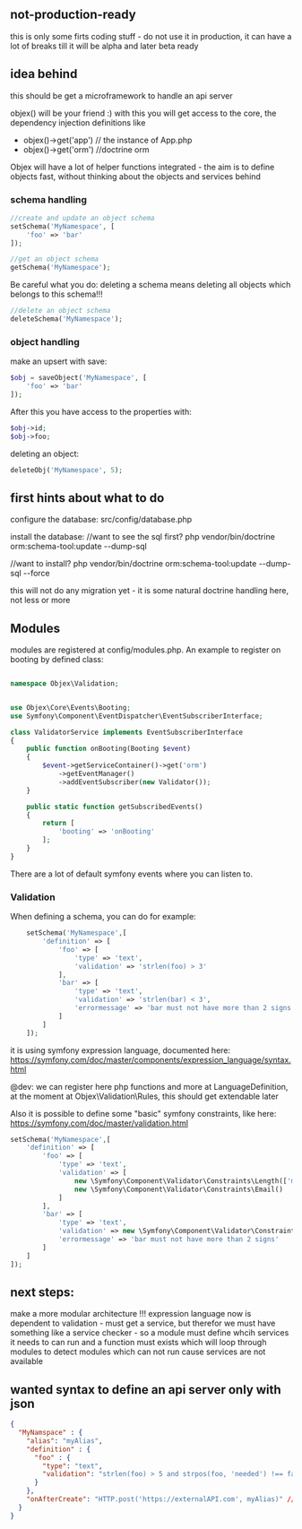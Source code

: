 ## not-production-ready
this is only some firts coding stuff - do not use it in production, it can have a lot of breaks till it will be alpha and later beta ready


## idea behind
this should be get a microframework to handle an api server  

objex() will be your friend :) with this you will get access to the core, the dependency injection definitions like

- objex()->get('app') // the instance of App.php
- objex()->get('orm') //doctrine orm

Objex will have a lot of helper functions integrated - the aim is to define objects fast, without 
thinking about the objects and services behind

### schema handling

```php
//create and update an object schema
setSchema('MyNamespace', [
    'foo' => 'bar'
]);
```

```php
//get an object schema
getSchema('MyNamespace');
```

Be careful what you do: deleting a schema means deleting all objects which belongs to this schema!!!

```php
//delete an object schema
deleteSchema('MyNamespace');
```


### object handling

make an upsert with save:

```php
$obj = saveObject('MyNamespace', [
    'foo' => 'bar'
]);
```

After this you have access to the properties with:

```php
$obj->id;
$obj->foo;
```

deleting an object:

```php
deleteObj('MyNamespace', 5);
```
## first hints about what to do

configure the database: 
src/config/database.php

install the database:
//want to see the sql first?
php vendor/bin/doctrine orm:schema-tool:update --dump-sql

//want to install?
php vendor/bin/doctrine orm:schema-tool:update --dump-sql --force

this will not do any migration yet - it is some natural doctrine handling here, not less or more


## Modules

modules are registered at config/modules.php. An example to register on booting by defined class:
```php

namespace Objex\Validation;


use Objex\Core\Events\Booting;
use Symfony\Component\EventDispatcher\EventSubscriberInterface;

class ValidatorService implements EventSubscriberInterface
{
    public function onBooting(Booting $event)
    {
        $event->getServiceContainer()->get('orm')
            ->getEventManager()
            ->addEventSubscriber(new Validator());
    }

    public static function getSubscribedEvents()
    {
        return [
            'booting' => 'onBooting'
        ];
    }
}

```

There are a lot of default symfony events where you can listen to.

### Validation

When defining a schema, you can do for example:

```php
    setSchema('MyNamespace',[
        'definition' => [
            'foo' => [
                'type' => 'text',
                'validation' => 'strlen(foo) > 3'
            ],
            'bar' => [
                'type' => 'text',
                'validation' => 'strlen(bar) < 3',
                'errormessage' => 'bar must not have more than 2 signs'
            ]
        ]
    ]);
```

it is using symfony expression language, documented here: https://symfony.com/doc/master/components/expression_language/syntax.html

@dev: we can register here php functions and more at LanguageDefinition, at the moment at Objex\Validation\Rules, this should get extendable later

Also it is possible to define some "basic" symfony constraints, like here: https://symfony.com/doc/master/validation.html

```php
setSchema('MyNamespace',[
    'definition' => [
        'foo' => [
            'type' => 'text',
            'validation' => [
                new \Symfony\Component\Validator\Constraints\Length(['min' => 5]),
                new \Symfony\Component\Validator\Constraints\Email()
            ]
        ],
        'bar' => [
            'type' => 'text',
            'validation' => new \Symfony\Component\Validator\Constraints\Length(['max' => 2]),
            'errormessage' => 'bar must not have more than 2 signs'
        ]
    ]
]);
```

## next steps:
make a more modular architecture !!! expression language now is dependent to validation - must get a service, but therefor we must have
something like a service checker - so a module must define whcih services it needs to can run and a function must exists which will loop through modules
to detect modules which can not run cause services are not available

## wanted syntax to define an api server only with json

```json
{
  "MyNamspace" : {
    "alias": "myAlias",
    "definition" : {
      "foo" : {
        "type": "text",
        "validation": "strlen(foo) > 5 and strpos(foo, 'needed') !== false"   //basic expressions of php included for validation definition
      }
    },
    "onAfterCreate": "HTTP.post('https://externalAPI.com', myAlias)" //define events here onAfterCreate, onAfterUpdate, onAfterDelete, onBeforeCreate, onBeforeUpdate, onBeforeDelete, ... 
  }
}
```